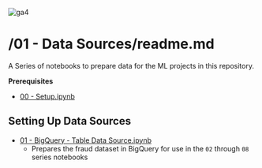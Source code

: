 ![ga4](https://www.google-analytics.com/collect?v=2&tid=G-6VDTYWLKX6&cid=1&en=page_view&sid=1&dl=statmike%2Fvertex-ai-mlops%2F01+-+Data+Sources&dt=readme.md)

# /01 - Data Sources/readme.md

A Series of notebooks to prepare data for the ML projects in this repository.

**Prerequisites**
- [00 - Setup.ipynb](../00%20-%20Setup/00%20-%20Environment%20Setup.ipynb)

## Setting Up Data Sources
- [01 - BigQuery - Table Data Source.ipynb](./01%20-%20BigQuery%20-%20Table%20Data%20Source.ipynb)
    - Prepares the fraud dataset in BigQuery for use in the `02` through `08` series notebooks


